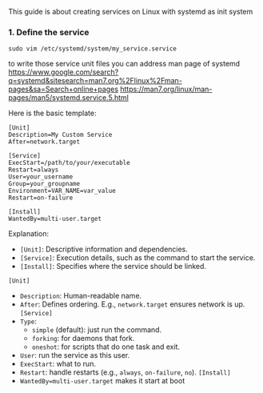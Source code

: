 This guide is about creating services on Linux with systemd as init system

### 1. Define the service

```
sudo vim /etc/systemd/system/my_service.service
```

to write those service unit files you can address man page of systemd
https://www.google.com/search?q=systemd&sitesearch=man7.org%2Flinux%2Fman-pages&sa=Search+online+pages
https://man7.org/linux/man-pages/man5/systemd.service.5.html

Here is the basic template:
```
[Unit]  
Description=My Custom Service  
After=network.target  
  
[Service]  
ExecStart=/path/to/your/executable  
Restart=always  
User=your_username  
Group=your_groupname  
Environment=VAR_NAME=var_value  
Restart=on-failure
  
[Install]  
WantedBy=multi-user.target
```

Explanation:

- `[Unit]`: Descriptive information and dependencies.  
- `[Service]`: Execution details, such as the command to start the service.  
- `[Install]`: Specifies where the service should be linked.

 `[Unit]`
- `Description`: Human-readable name.
- `After`: Defines ordering. E.g., `network.target` ensures network is up.
`[Service]`
- `Type`:
    - `simple` (default): just run the command.
    - `forking`: for daemons that fork.
    - `oneshot`: for scripts that do one task and exit.
- `User`: run the service as this user.
- `ExecStart`: what to run.
- `Restart`: handle restarts (e.g., `always`, `on-failure`, `no`).
`[Install]`
- `WantedBy=multi-user.target` makes it start at boot 

